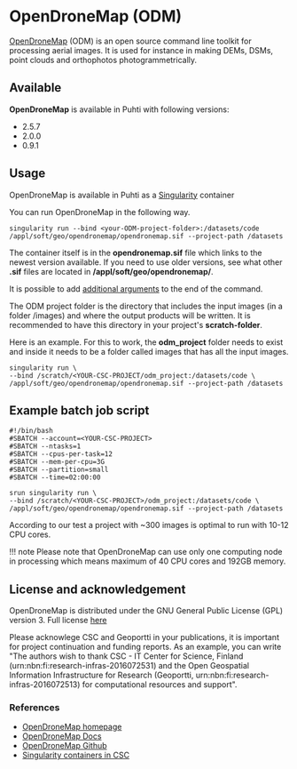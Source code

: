 # OpenDroneMap (ODM)

[OpenDroneMap](https://www.opendronemap.org/) (ODM) is an open source command line toolkit for processing aerial images. It is used for instance in making DEMs, DSMs, point clouds and orthophotos photogrammetrically.

## Available

__OpenDroneMap__ is available in Puhti with following versions:

* 2.5.7
* 2.0.0
* 0.9.1

## Usage

OpenDroneMap is available in Puhti as a [Singularity](../computing/containers/run-existing.md) container

You can run OpenDroneMap in the following way. 

```
singularity run --bind <your-ODM-project-folder>:/datasets/code /appl/soft/geo/opendronemap/opendronemap.sif --project-path /datasets
```

The container itself is in the **opendronemap.sif** file which links to the newest version available. If you need to use older versions, see what other **.sif** files are located in **/appl/soft/geo/opendronemap/**.

It is possible to add [additional arguments](https://docs.opendronemap.org/arguments.html) to the end of the command. 

The ODM project folder is the directory that includes the input images (in a folder /images) and where the output products will be written. It is recommended to have this directory in your project's __scratch-folder__. 

Here is an example. For this to work, the __odm_project__ folder needs to exist and inside it needs to be a folder called images that has all the input images.

```
singularity run \
--bind /scratch/<YOUR-CSC-PROJECT/odm_project:/datasets/code \
/appl/soft/geo/opendronemap/opendronemap.sif --project-path /datasets
```

## Example batch job script

```
#!/bin/bash
#SBATCH --account=<YOUR-CSC-PROJECT>
#SBATCH --ntasks=1
#SBATCH --cpus-per-task=12
#SBATCH --mem-per-cpu=3G
#SBATCH --partition=small
#SBATCH --time=02:00:00

srun singularity run \
--bind /scratch/<YOUR-CSC-PROJECT>/odm_project:/datasets/code \
/appl/soft/geo/opendronemap/opendronemap.sif --project-path /datasets
```

According to our test a project with ~300 images is optimal to run with 10-12 CPU cores.

!!! note
    Please note that OpenDroneMap can use only one computing node in processing which means maximum of 40 CPU cores and 192GB memory.


## License and acknowledgement

OpenDroneMap is distributed under the GNU General Public License (GPL) version 3. Full license [here](https://github.com/OpenDroneMap/ODM/blob/master/LICENSE)

Please acknowlege CSC and Geoportti in your publications, it is important for project continuation and funding reports.
As an example, you can write "The authors wish to thank CSC - IT Center for Science, Finland (urn:nbn:fi:research-infras-2016072531) and the Open Geospatial Information Infrastructure for Research (Geoportti, urn:nbn:fi:research-infras-2016072513) for computational resources and support".

### References

* [OpenDroneMap homepage](https://opendronemap.org)
* [OpenDroneMap Docs](https://docs.opendronemap.org/)
* [OpenDroneMap Github](https://github.com/OpenDroneMap/ODM)
* [Singularity containers in CSC](../computing/containers/run-existing.md)



